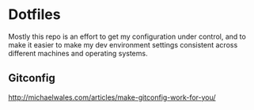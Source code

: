 # Dotfiles

Mostly this repo is an effort to get my configuration under control, and to make it easier to make my dev environment settings consistent across different machines and operating systems.

## Gitconfig

http://michaelwales.com/articles/make-gitconfig-work-for-you/
